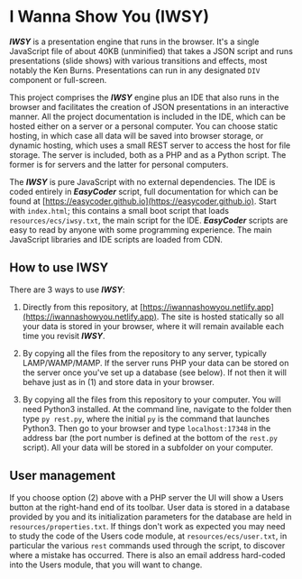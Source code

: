 # I Wanna Show You (IWSY)

_**IWSY**_ is a presentation engine that runs in the browser. It's a single JavaScript file of about 40KB (unminified) that takes a JSON script and runs presentations (slide shows) with various transitions and effects, most notably the Ken Burns. Presentations can run in any designated `DIV` component or full-screen.

This project comprises the _**IWSY**_ engine plus an IDE that also runs in the browser and facilitates the creation of JSON presentations in an interactive manner.  All the project documentation is included in the IDE, which can be hosted either on a server or a personal computer. You can choose static hosting, in which case all data will be saved into browser storage, or dynamic hosting, which uses a small REST server to access the host for file storage. The server is included, both as a PHP and as a Python script. The former is for servers and the latter for personal computers.

The _**IWSY**_ is pure JavaScript with no external dependencies. The IDE is coded entirely in _**EasyCoder**_ script, full documentation for which can be found at [https://easycoder.github.io](https://easycoder.github.io). Start with `index.html`; this contains a small boot script that loads `resources/ecs/iwsy.txt`, the main script for the IDE. _**EasyCoder**_ scripts are easy to read by anyone with some programming experience. The main JavaScript libraries and IDE scripts are loaded from CDN.

## How to use IWSY

There are 3 ways to use _**IWSY**_:

1. Directly from this repository, at [https://iwannashowyou.netlify.app](https://iwannashowyou.netlify.app). The site is hosted statically so all your data is stored in your browser, where it will remain available each time you revisit _**IWSY**_.
  
1. By copying all the files from the repository to any server, typically LAMP/WAMP/MAMP. If the server runs PHP your data can be stored on the server once you've set up a database (see below). If not then it will behave just as in (1) and store data in your browser.
  
1. By copying all the files from this repository to your computer. You will need Python3 installed. At the command line, navigate to the folder then type `py rest.py`, where the initial `py` is the command that launches Python3. Then go to your browser and type `localhost:17348` in the address bar (the port number is defined at the bottom of the `rest.py` script). All your data will be stored in a subfolder on your computer.

## User management

If you choose option (2) above with a PHP server the UI will show a Users button at the right-hand end of its toolbar. User data is stored in a database provided by you and its initialization parameters for the database are held in `resources/properties.txt`. If things don't work as expected you may need to study the code of the Users code module, at `resources/ecs/user.txt`, in particular the various `rest` commands used through the script, to discover where a mistake has occurred. There is also an email address hard-coded into the Users module, that you will want to change.
